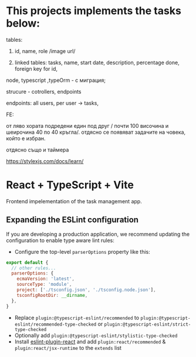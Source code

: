 
# This projects implements the tasks below:

tables:

1. id, name, role /image url/

2. linked tables: tasks, 
name, start date, description, percentage done, foreign key for id, 


node, typescript ,typeOrm - с миграция;

strucure - cotrollers, endpoints

endpoints: all users, per user -> tasks, 

FE:

от ляво хората подредени един под друг / почти 100 височина и шеирочина 40 по 40 кръгла/. 
отдясно се появяват задачите на човека, който е избран.

отдясно също и таймера

https://stylexjs.com/docs/learn/

# React + TypeScript + Vite

Frontend impelementation of the task management app.


## Expanding the ESLint configuration

If you are developing a production application, we recommend updating the configuration to enable type aware lint rules:

- Configure the top-level `parserOptions` property like this:

```js
export default {
  // other rules...
  parserOptions: {
    ecmaVersion: 'latest',
    sourceType: 'module',
    project: ['./tsconfig.json', './tsconfig.node.json'],
    tsconfigRootDir: __dirname,
  },
}
```

- Replace `plugin:@typescript-eslint/recommended` to `plugin:@typescript-eslint/recommended-type-checked` or `plugin:@typescript-eslint/strict-type-checked`
- Optionally add `plugin:@typescript-eslint/stylistic-type-checked`
- Install [eslint-plugin-react](https://github.com/jsx-eslint/eslint-plugin-react) and add `plugin:react/recommended` & `plugin:react/jsx-runtime` to the `extends` list
